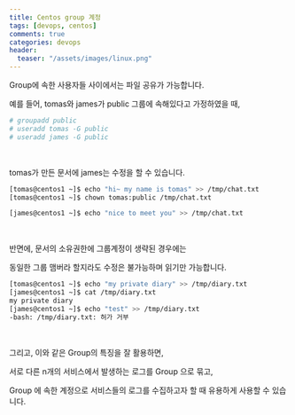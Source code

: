 ```yaml
---
title: Centos group 계정
tags: [devops, centos]
comments: true
categories: devops
header:
  teaser: "/assets/images/linux.png"
---
```




Group에 속한 사용자들 사이에서는 파일 공유가 가능합니다. 

예를 들어, tomas와 james가 public 그룹에 속해있다고 가정하였을 때,

```sh
# groupadd public
# useradd tomas -G public
# useradd james -G public
```

<br/>

tomas가 만든 문서에 james는 수정을 할 수 있습니다.

```sh
[tomas@centos1 ~]$ echo "hi~ my name is tomas" >> /tmp/chat.txt
[tomas@centos1 ~]$ chown tomas:public /tmp/chat.txt 

[james@centos1 ~]$ echo "nice to meet you" >> /tmp/chat.txt
```

<br/>

반면에, 문서의 소유권한에 그룹계정이 생략된 경우에는 <br/>

동일한 그룹 맴버라 할지라도 수정은 불가능하며 읽기만 가능합니다.

```sh
[tomas@centos1 ~]$ echo "my private diary" >> /tmp/diary.txt
[james@centos1 ~]$ cat /tmp/diary.txt 
my private diary
[james@centos1 ~]$ echo "test" >> /tmp/diary.txt
-bash: /tmp/diary.txt: 허가 거부
```

<br/>

그리고, 이와 같은 Group의 특징을 잘 활용하면,<br/>

서로 다른 n개의 서비스에서 발생하는 로그를 Group 으로 묶고,<br/>

Group 에 속한 계정으로 서비스들의 로그를 수집하고자 할 때  유용하게 사용할 수 있습니다.






